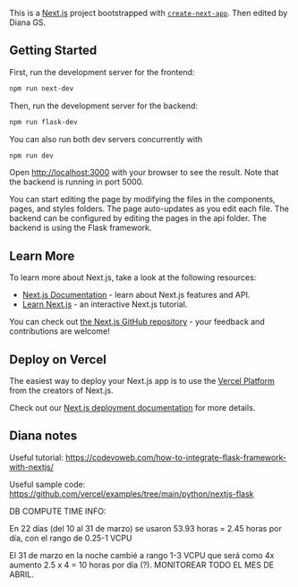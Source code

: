 This is a [Next.js](https://nextjs.org/) project bootstrapped with [`create-next-app`](https://github.com/vercel/next.js/tree/canary/packages/create-next-app). Then edited
by Diana GS.

## Getting Started

First, run the development server for the frontend:

```bash
npm run next-dev
```

Then, run the development server for the backend:

```bash
npm run flask-dev
```

You can also run both dev servers concurrently with 
```bash
npm run dev
```

Open [http://localhost:3000](http://localhost:3000) with your browser to see the result.
Note that the backend is running in port 5000.

You can start editing the page by modifying the files in the components, pages, and
styles folders. The page auto-updates as you edit each file.
The backend can be configured by editing the pages in the api folder. The backend is
using the Flask framework.

## Learn More

To learn more about Next.js, take a look at the following resources:

- [Next.js Documentation](https://nextjs.org/docs) - learn about Next.js features and API.
- [Learn Next.js](https://nextjs.org/learn) - an interactive Next.js tutorial.

You can check out [the Next.js GitHub repository](https://github.com/vercel/next.js/) - your feedback and contributions are welcome!

## Deploy on Vercel

The easiest way to deploy your Next.js app is to use the [Vercel Platform](https://vercel.com/new?utm_medium=default-template&filter=next.js&utm_source=create-next-app&utm_campaign=create-next-app-readme) from the creators of Next.js.

Check out our [Next.js deployment documentation](https://nextjs.org/docs/deployment) for more details.

## Diana notes

Useful tutorial:
https://codevoweb.com/how-to-integrate-flask-framework-with-nextjs/

Useful sample code:
https://github.com/vercel/examples/tree/main/python/nextjs-flask

DB COMPUTE TIME INFO:

En 22 días (del 10 al 31 de marzo) se usaron 53.93 horas = 2.45 horas por día, con el rango de 0.25-1 VCPU

El 31 de marzo en la noche cambié a rango 1-3 VCPU que será como 4x aumento 2.5 x 4 = 10 horas por día (?). MONITOREAR TODO EL MES DE ABRIL.

